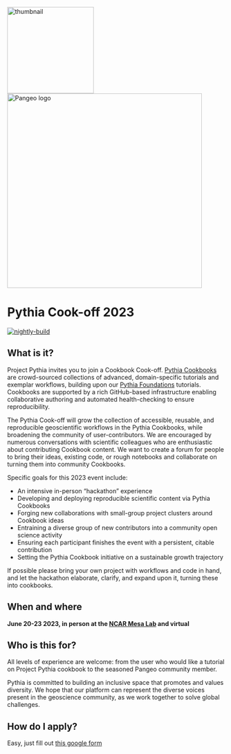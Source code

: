<img src="thumbnail.png" alt="thumbnail" width="200"/>  <img src="images/large-logo-blue-text.png" alt="Pangeo logo" width="450"/>

# Pythia Cook-off 2023

[![nightly-build](https://github.com/ProjectPythia/pythia-cookoff-2023/actions/workflows/nightly-build.yaml/badge.svg)](https://github.com/ProjectPythia/pythia-cookoff-2023/actions/workflows/nightly-build.yaml)

## What is it?

Project Pythia invites you to join a Cookbook Cook-off.  [Pythia Cookbooks](https://cookbooks.projectpythia.org) are crowd-sourced collections of advanced, domain-specific tutorials and exemplar workflows, building upon our [Pythia Foundations](https://foundations.projectpythia.org) tutorials. Cookbooks are supported by a rich GitHub-based infrastructure enabling collaborative authoring and automated health-checking to ensure reproducibility.

The Pythia Cook-off will grow the collection of accessible, reusable, and reproducible geoscientific workflows in the Pythia Cookbooks, while broadening the community of user-contributors. We are encouraged by numerous conversations with scientific colleagues who are enthusiastic about contributing Cookbook content. We want to create a forum for people to bring their ideas, existing code, or rough notebooks and collaborate on turning them into community Cookbooks.

Specific goals for this 2023 event include:
 - An intensive in-person “hackathon” experience
 - Developing and deploying reproducible scientific content via Pythia Cookbooks
 - Forging new collaborations with small-group project clusters around Cookbook ideas
 - Entraining a diverse group of new contributors into a community open science activity
 - Ensuring each participant finishes the event with a persistent, citable contribution 
 - Setting the Pythia Cookbook initiative on a sustainable growth trajectory

If possible please bring your own project with workflows and code in hand, and let the hackathon elaborate, clarify, and expand upon it, turning these into cookbooks.

## When and where

**June 20-23 2023, in person at the [NCAR Mesa Lab](https://scied.ucar.edu/visit) and virtual**

## Who is this for?

All levels of experience are welcome: from the user who would like a tutorial on Project Pythia cookbook to the seasoned Pangeo community member.

Pythia is committed to building an inclusive space that promotes and values diversity. We hope that our platform can represent the diverse voices present in the geoscience community, as we work together to solve global challenges.


## How do I apply?

Easy, just fill out [this google form](https://docs.google.com/forms/d/e/1FAIpQLSd4hQVVzD26KdwfGZqcEK6buCHq7E0f50D82bhNM5zOfGE2KQ/viewform?usp=sf_link)
